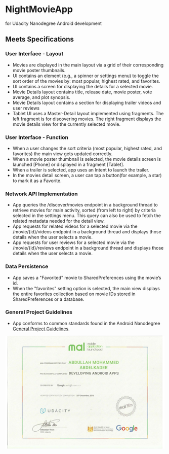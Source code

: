 # NightMovieApp
for Udacity Nanodegree Android development

## Meets Specifications
### User Interface - Layout
- Movies are displayed in the main layout via a grid of their corresponding movie poster thumbnails.
- UI contains an element (e.g., a spinner or settings menu) to toggle the sort order of the movies by: most popular, highest rated, and favorites.
- UI contains a screen for displaying the details for a selected movie.
- Movie Details layout contains title, release date, movie poster, vote average, and plot synopsis.
- Movie Details layout contains a section for displaying trailer videos and user reviews
- Tablet UI uses a Master-Detail layout implemented using fragments. The left fragment is for discovering movies. The right fragment displays the movie details view for the currently selected movie.

### User Interface - Function
- When a user changes the sort criteria (most popular, highest rated, and favorites) the main view gets updated correctly.
- When a movie poster thumbnail is selected, the movie details screen is launched \[Phone] or displayed in a fragment \[Tablet].
- When a trailer is selected, app uses an Intent to launch the trailer.
- In the movies detail screen, a user can tap a button(for example, a star) to mark it as a Favorite.

### Network API Implementation
- App queries the /discover/movies endpoint in a background thread to retrieve movies for main activity, sorted (from left to right) by criteria selected in the settings menu. This query can also be used to fetch the related metadata needed for the detail view.
- App requests for related videos for a selected movie via the /movie/{id}/videos endpoint in a background thread and displays those details when the user selects a movie.
- App requests for user reviews for a selected movie via the /movie/{id}/reviews endpoint in a background thread and displays those details when the user selects a movie.

### Data Persistence
- App saves a "Favorited" movie to SharedPreferences using the movie’s id.
- When the "favorites" setting option is selected, the main view displays the entire favorites collection based on movie IDs stored in SharedPreferences or a database.

### General Project Guidelines
- App conforms to common standards found in the Android Nanodegree [General Project Guidelines](http://udacity.github.io/android-nanodegree-guidelines/core.html).

![](imgs/myfile-2.png)
